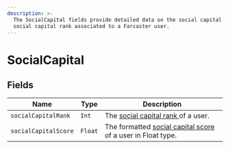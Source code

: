 ```yaml
---
description: >-
  The SocialCapital fields provide detailed data on the social capital score and
  social capital rank associated to a Farcaster user.
---
```


# SocialCapital

## Fields

| Name                 | Type    | Description                                                                                                                         |
| -------------------- | ------- | ----------------------------------------------------------------------------------------------------------------------------------- |
| `socialCapitalRank`  | `Int`   | The [social capital rank ](../../abstractions/social-capital-value-and-social-capital-scores.md)of a user.                          |
| `socialCapitalScore` | `Float` | The formatted [social capital score](../../abstractions/social-capital-value-and-social-capital-scores.md) of a user in Float type. |
